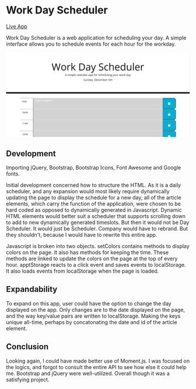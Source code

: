 # Work Day Scheduler

[Live App](https://ddoherty6.github.io/05-Work-Day-Scheduler/)

Work Day Scheduler is a web application for scheduling your day. A simple interface allows you to schedule events for each hour for the workday.

![Screenshot of app](./screenshot.jpg)

## Development

Importing jQuery, Bootstrap, Bootstrap Icons, Font Awesome and Google fonts. 

Initial development concerned how to structure the HTML. As it is a daily scheduler, and any expansion would most likely require dynamically updating the page to display the schedule for a new day, all of the article elements, which carry the function of the application, were chosen to be hard coded as opposed to dynamically generated in Javascript. Dynamic HTML elements would better suit a scheduler that supports scrolling down to add to new dynamically generated timeslots. But then it would not be Day Scheduler. It would just be Scheduler. Company would have to rebrand. But they shouldn't, because I would have to rewrite this entire app.

Javascript is broken into two objects. setColors contains methods to display colors on the page. It also has methods for keeping the time. These methods are linked to update the colors on the page at the top of every hour. apptStorage reacts to a click event and saves events to localStorage. It also loads events from localStorage when the page is loaded.

## Expandability

To expand on this app, user could have the option to change the day displayed on the app. Only changes are to the date displayed on the page, and the way key/value pairs are written to localStorage. Making the keys unique all-time, perhaps by concatonating the date and id of the article element.

## Conclusion

Looking again, I could have made better use of Moment.js. I was focused on the logics, and forgot to consult the entire API to see how else it could help me. Bootstrap and jQuery were well-utilized. Overall though it was a satisfying project.